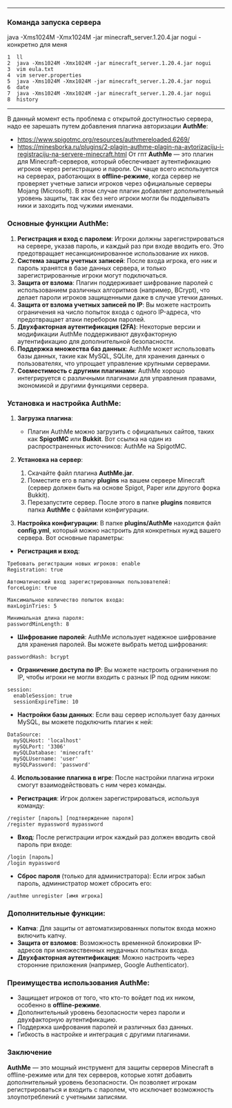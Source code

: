 
---

### Команда запуска сервера 

java -Xms1024M -Xmx1024M -jar minecraft_server.1.20.4.jar nogui - конкретно для меня

```
1  ll
2  java -Xms1024M -Xmx1024M -jar minecraft_server.1.20.4.jar nogui
3  vim eula.txt
4  vim server.properties
5  java -Xms1024M -Xmx1024M -jar minecraft_server.1.20.4.jar nogui
6  date
7  java -Xms1024M -Xmx1024M -jar minecraft_server.1.20.4.jar nogui
8  history
```

---

В данный момент есть проблема с открытой доступностью сервера, надо ее зарешать путем добавления плагина авторизации **AuthMe**:

- https://www.spigotmc.org/resources/authmereloaded.6269/
- https://minesborka.ru/plugins/2-plagin-authme-plagin-na-avtorizaciju-i-registraciju-na-servere-minecraft.html
От гпт
	**AuthMe** — это плагин для Minecraft-серверов, который обеспечивает аутентификацию игроков через регистрацию и пароли. Он чаще всего используется на серверах, работающих в **offline-режиме**, когда сервер не проверяет учетные записи игроков через официальные серверы Mojang (Microsoft). В этом случае плагин добавляет дополнительный уровень защиты, так как без него игроки могли бы подделывать ники и заходить под чужими именами.

### Основные функции AuthMe:

1. **Регистрация и вход с паролем**: Игроки должны зарегистрироваться на сервере, указав пароль, и каждый раз при входе вводить его. Это предотвращает несанкционированное использование их ников.
2. **Система защиты учетных записей**: После входа игрока, его ник и пароль хранятся в базе данных сервера, и только зарегистрированные игроки могут подключаться.
3. **Защита от взлома**: Плагин поддерживает шифрование паролей с использованием различных алгоритмов (например, BCrypt), что делает пароли игроков защищенными даже в случае утечки данных.
4. **Защита от взлома учетных записей по IP**: Вы можете настроить ограничения на число попыток входа с одного IP-адреса, что предотвращает атаки перебором паролей.
5. **Двухфакторная аутентификация (2FA)**: Некоторые версии и модификации AuthMe поддерживают двухфакторную аутентификацию для дополнительной безопасности.
6. **Поддержка множества баз данных**: AuthMe может использовать базы данных, такие как MySQL, SQLite, для хранения данных о пользователях, что упрощает управление крупными серверами.
7. **Совместимость с другими плагинами**: AuthMe хорошо интегрируется с различными плагинами для управления правами, экономикой и другими функциями сервера.

### Установка и настройка AuthMe:

1. **Загрузка плагина**:
    - Плагин AuthMe можно загрузить с официальных сайтов, таких как **SpigotMC** или **Bukkit**. Вот ссылка на один из распространенных источников: AuthMe на SpigotMC.
2. **Установка на сервер**:
    
    1. Скачайте файл плагина **AuthMe.jar**.
    2. Поместите его в папку **plugins** на вашем сервере Minecraft (сервер должен быть на основе Spigot, Paper или другого форка Bukkit).
    3. Перезапустите сервер. После этого в папке **plugins** появится папка **AuthMe** с файлами конфигурации.
3. **Настройка конфигурации**: В папке **plugins/AuthMe** находится файл **config.yml**, который можно настроить для конкретных нужд вашего сервера. Вот основные параметры:
    
- **Регистрация и вход**:
```
Требовать регистрации новых игроков: enable
Registration: true 
 
Автоматический вход зарегистрированных пользователей: 
forceLogin: true 
 
Максимальное количество попыток входа: 
maxLoginTries: 5 
 
Минимальная длина пароля: 
passwordMinLength: 8
```

- **Шифрование паролей**: AuthMe использует надежное шифрование для хранения паролей. Вы можете выбрать метод шифрования:
```
passwordHash: bcrypt
```

- **Ограничение доступа по IP**: Вы можете настроить ограничения по IP, чтобы игроки не могли входить с разных IP под одним ником:
```
session:
  enableSession: true
  sessionExpireTime: 10
```

- **Настройки базы данных**: Если ваш сервер использует базу данных MySQL, вы можете подключить плагин к ней:
```
DataSource:
  mySQLHost: 'localhost'
  mySQLPort: '3306'
  mySQLDatabase: 'minecraft'
  mySQLUsername: 'user'
  mySQLPassword: 'password'

```

4. **Использование плагина в игре**: После настройки плагина игроки смогут взаимодействовать с ним через команды.

- **Регистрация**: Игрок должен зарегистрироваться, используя команду:
```
/register [пароль] [подтверждение пароля]
/register mypassword mypassword
```
- **Вход**: После регистрации игрок каждый раз должен вводить свой пароль при входе:
```
/login [пароль]
/login mypassword
```
- **Сброс пароля** (только для администратора): Если игрок забыл пароль, администратор может сбросить его:
```
/authme unregister [имя игрока]
```

### Дополнительные функции:

- **Капча**: Для защиты от автоматизированных попыток входа можно включить капчу.
- **Защита от взломов**: Возможность временной блокировки IP-адресов при множественных неудачных попытках входа.
- **Двухфакторная аутентификация**: Можно настроить через сторонние приложения (например, Google Authenticator).

### Преимущества использования AuthMe:

- Защищает игроков от того, что кто-то войдет под их ником, особенно в **offline-режиме**.
- Дополнительный уровень безопасности через пароли и двухфакторную аутентификацию.
- Поддержка шифрования паролей и различных баз данных.
- Гибкость в настройке и интеграция с другими плагинами.

### Заключение

**AuthMe** — это мощный инструмент для защиты серверов Minecraft в offline-режиме или для тех серверов, которые хотят добавить дополнительный уровень безопасности. Он позволяет игрокам регистрироваться и входить с паролем, что исключает возможность злоупотреблений с учетными записями.